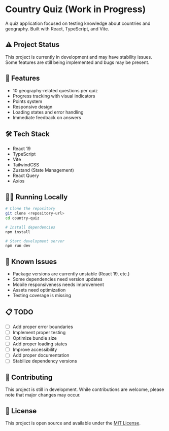 # Country Quiz (Work in Progress)

A quiz application focused on testing knowledge about countries and geography. Built with React, TypeScript, and Vite.

## ⚠️ Project Status

This project is currently in development and may have stability issues. Some features are still being implemented and bugs may be present.

## 🚀 Features

- 10 geography-related questions per quiz
- Progress tracking with visual indicators
- Points system
- Responsive design
- Loading states and error handling
- Immediate feedback on answers

## 🛠 Tech Stack

- React 19
- TypeScript
- Vite
- TailwindCSS
- Zustand (State Management)
- React Query
- Axios

## 🏃‍♂️ Running Locally

```bash
# Clone the repository
git clone <repository-url>
cd country-quiz

# Install dependencies
npm install

# Start development server
npm run dev
```

## 🐛 Known Issues

- Package versions are currently unstable (React 19, etc.)
- Some dependencies need version updates
- Mobile responsiveness needs improvement
- Assets need optimization
- Testing coverage is missing

## 📋 TODO

- [ ] Add proper error boundaries
- [ ] Implement proper testing
- [ ] Optimize bundle size
- [ ] Add proper loading states
- [ ] Improve accessibility
- [ ] Add proper documentation
- [ ] Stabilize dependency versions

## 🤝 Contributing

This project is still in development. While contributions are welcome, please note that major changes may occur.

## 📜 License

This project is open source and available under the [MIT License](LICENSE).
